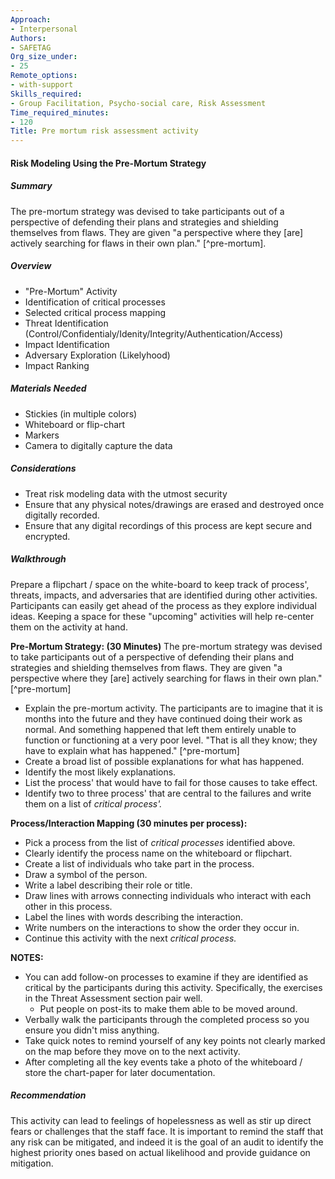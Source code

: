 ```yaml
---
Approach:
- Interpersonal
Authors:
- SAFETAG
Org_size_under:
- 25
Remote_options:
- with-support
Skills_required:
- Group Facilitation, Psycho-social care, Risk Assessment
Time_required_minutes:
- 120
Title: Pre mortum risk assessment activity
---
```


#### Risk Modeling Using the Pre-Mortum Strategy

##### Summary

The pre-mortum strategy was devised to take participants out of a perspective of defending their plans and strategies and shielding themselves from flaws. They are given "a perspective where they [are] actively searching for flaws in their own plan." [^pre-mortum]. 

##### Overview

* "Pre-Mortum" Activity
* Identification of critical processes
* Selected critical process mapping
* Threat Identification (Control/Confidentialy/Idenity/Integrity/Authentication/Access)
* Impact Identification
* Adversary Exploration (Likelyhood)
* Impact Ranking

##### Materials Needed

* Stickies (in multiple colors)
* Whiteboard or flip-chart
* Markers
* Camera to digitally capture the data

##### Considerations

  * Treat risk modeling data with the utmost security
  * Ensure that any physical notes/drawings are erased and destroyed once digitally recorded.
  * Ensure that any digital recordings of this process are kept secure and encrypted. 

##### Walkthrough


Prepare a flipchart / space on the white-board to keep track of process', threats, impacts, and adversaries that are identified during other activities. Participants can easily get ahead of the process as they explore individual ideas. Keeping a space for these "upcoming" activities will help re-center them on the activity at hand.

**Pre-Mortum Strategy: (30 Minutes)** The pre-mortum strategy was devised to take participants out of a perspective of defending their plans and strategies and shielding themselves from flaws. They are given "a perspective where they [are] actively searching for flaws in their own plan." [^pre-mortum]

  * Explain the pre-mortum activity. The participants are to imagine that it is months into the future and they have continued doing their work as normal. And something happened that left them entirely unable to function or functioning at a very poor level. "That is all they know; they have to explain what has happened." [^pre-mortum]
  * Create a broad list of possible explanations for what has happened.
  * Identify the most likely explanations.
  * List the process' that would have to fail for those causes to take effect.
  * Identify two to three process' that are central to the failures and write them on a list of *critical process'.*

**Process/Interaction Mapping (30 minutes per process):**

  * Pick a process from the list of *critical processes* identified above.
  * Clearly identify the process name on the whiteboard or flipchart.
  * Create a list of individuals who take part in the process.
  * Draw a symbol of the person.
  * Write a label describing their role or title.
  * Draw lines with arrows connecting individuals who interact with each other in this process.
  * Label the lines with words describing the interaction.
  * Write numbers on the interactions to show the order they occur in.
  * Continue this activity with the next *critical process.*

**NOTES:**
  * You can add follow-on processes to examine if they are identified as critical by the participants during this activity. Specifically, the exercises in the Threat Assessment section pair well.
	* Put people on post-its to make them able to be moved around.
  * Verbally walk the participants through the completed process so you ensure you didn't miss anything.
  * Take quick notes to remind yourself of any key points not clearly marked on the map before they move on to the next activity.
  * After completing all the key events take a photo of the whiteboard / store the chart-paper for later documentation.

##### Recommendation

This activity can lead to feelings of hopelessness as well as stir up direct fears or challenges that the staff face. It is important to remind the staff that any risk can be mitigated, and indeed it is the goal of an audit to identify the highest priority ones based on actual likelihood and provide guidance on mitigation.